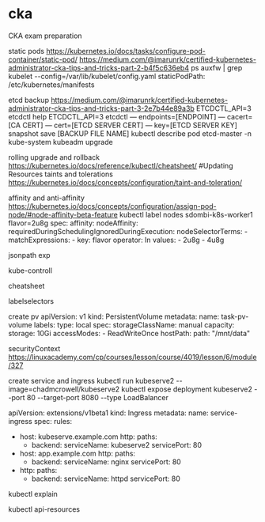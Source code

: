 # cka
CKA exam preparation

static pods 
	https://kubernetes.io/docs/tasks/configure-pod-container/static-pod/
	https://medium.com/@imarunrk/certified-kubernetes-administrator-cka-tips-and-tricks-part-2-b4f5c636eb4
	 ps auxfw | grep kubelet
	--config=/var/lib/kubelet/config.yaml
	staticPodPath: /etc/kubernetes/manifests


etcd backup
	https://medium.com/@imarunrk/certified-kubernetes-administrator-cka-tips-and-tricks-part-3-2e7b44e89a3b
	ETCDCTL_API=3 etcdctl help
	ETCDCTL_API=3 etcdctl — endpoints=[ENDPOINT] — cacert=[CA CERT] — cert=[ETCD SERVER CERT] — key=[ETCD SERVER KEY] snapshot save [BACKUP FILE NAME]
	kubectl describe pod etcd-master -n kube-system
kubeadm upgrade



rolling upgrade and rollback
	https://kubernetes.io/docs/reference/kubectl/cheatsheet/ #Updating Resources
taints and tolerations
	https://kubernetes.io/docs/concepts/configuration/taint-and-toleration/

affinity and anti-affinity
	https://kubernetes.io/docs/concepts/configuration/assign-pod-node/#node-affinity-beta-feature
	kubectl label nodes sdombi-k8s-worker1 flavor=2u8g
spec:
  affinity:
    nodeAffinity:
      requiredDuringSchedulingIgnoredDuringExecution:
        nodeSelectorTerms:
        - matchExpressions:
          - key: flavor
            operator: In
            values:
            - 2u8g
            - 4u8g
	

jsonpath exp

kube-controll

cheatsheet

labelselectors

create pv
apiVersion: v1
kind: PersistentVolume
metadata:
  name: task-pv-volume
  labels:
    type: local
spec:
  storageClassName: manual
  capacity:
    storage: 10Gi
  accessModes:
    - ReadWriteOnce
  hostPath:
    path: "/mnt/data"

securityContext
	https://linuxacademy.com/cp/courses/lesson/course/4019/lesson/6/module/327

create service and ingress
	kubectl run kubeserve2 --image=chadmcrowell/kubeserve2
	kubectl expose deployment kubeserve2 --port 80 --target-port 8080 --type LoadBalancer

apiVersion: extensions/v1beta1
kind: Ingress
metadata:
  name: service-ingress
spec:
  rules:
  - host: kubeserve.example.com
    http:
      paths:
      - backend:
          serviceName: kubeserve2
          servicePort: 80
  - host: app.example.com
    http:
      paths:
      - backend:
          serviceName: nginx
          servicePort: 80
  - http:
      paths:
      - backend:
          serviceName: httpd
          servicePort: 80

kubectl explain

kubectl api-resources
